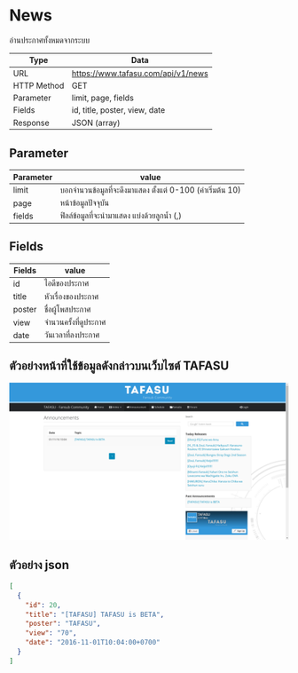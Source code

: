 # News
อ่านประกาศทั้งหมดจากระบบ

Type | Data
--- | ---
URL | https://www.tafasu.com/api/v1/news
HTTP Method | GET
Parameter | limit, page, fields
Fields |id, title, poster, view, date
Response | JSON (array)

## Parameter
Parameter | value
--- | ---
limit | บอกจำนวนข้อมูลที่จะดึงมาแสดง ตั้งแต่ 0-100 (ค่าเริ่มต้น 10)
page | หน้าข้อมูลปัจจุบัน
fields | ฟิลล์ข้อมูลที่จะนำมาแสดง แบ่งด้วยลูกน้ำ (,)
## Fields
Fields| value
--- | ---
id | ไอดีของประกาศ
title | หัวเรื่องของประกาศ
poster | ชื่อผู้โพสประกาศ
view | จำนวนครั้งที่ดูประกาศ
date | วันเวลาที่ลงประกาศ


## ตัวอย่างหน้าที่ใช้ข้อมูลดังกล่าวบนเว็บไซต์ TAFASU
![](/images/preview_news.png)

## ตัวอย่าง json
```json
[
  {
    "id": 20,
    "title": "[TAFASU] TAFASU is BETA",
    "poster": "TAFASU",
    "view": "70",
    "date": "2016-11-01T10:04:00+0700"
  }
]
```
